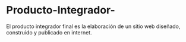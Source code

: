 # Producto-Integrador-
El producto integrador final es la elaboración de un sitio web diseñado, construido y publicado en internet.

